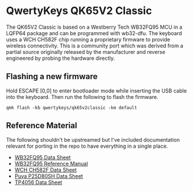 # QwertyKeys QK65V2 Classic
The QK65V2 Classic is based on a Westberry Tech WB32FQ95 MCU in a LQFP64 
package and can be programmed with wb32-dfu. The keyboard uses a WCH CH582F 
chip running a proprietary firmware to provide wireless connectivity. This is 
a community port which was derived from a partial source originally released 
by the manufacturer and reverse engineered by probing the hardware directly.


## Flashing a new firmware
Hold ESCAPE [0,0] to enter bootloader mode while inserting the USB cable into
the keyboard. Then run the following to flash the firmware.
```shell
qmk flash -kb qwertykeys/qk65v2classic -km default
```


## Reference Material
The following shouldn't be upstreamed but I've included documentation relevant
for porting in the repo to have everything in a single place.
* [WB32FQ95 Data Sheet](../../../em-documentation/EN_DS1104041_WB32FQ95xC_V01.pdf)
* [WB32FQ95 Reference Manual](../../../em-documentation/EN_RM2905025_WB32FQ95xx_V01.pdf)
* [WCH CH582F Data Sheet](../../../em-documentation/CH583DS1.PDF)
* [Puya P25D80SH Data Sheet](../../../em-documentation/PUYA-P25Q80H-SSH-IT_C194872.pdf)
* [TP4056 Data Sheet](../../../em-documentation/TP4056.pdf)
